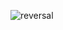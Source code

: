 ![reversal](https://capsule-render.vercel.app/api?type=rect&text=Yejin&fontAlign=30&fontSize=30&desc=Git%20hub&descAlign=60&descAlignY=50&theme=radical)
